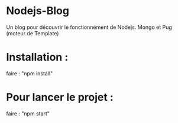 # Nodejs-Blog
Un blog pour découvrir le fonctionnement de Nodejs. Mongo et Pug (moteur de Template) 
# Installation : 
 faire : "npm install"
 # Pour lancer le projet : 
 faire : "npm start"
